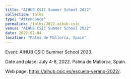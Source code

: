 ```yaml
---
title: "AIHUB CSIC Summer School 2022"
collection: talks
type: "Attendance"
permalink: /talks/2022-aihub-csic
venue: "AIHUB CSIC Summer School 2022"
date: 2022-07-04
location: "Palma de Mallorca, Spain"
---
```


Event: AIHUB CSIC Summer School 2023.

Date and place: July 4-8, 2022. Palma de Mallorca, Spain.

Web page: <https://aihub.csic.es/escuela-verano-2022/>.
